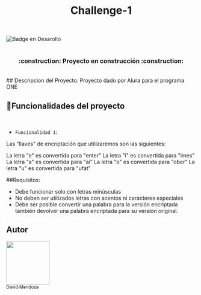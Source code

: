 <h1 align="center"> Challenge-1 </h1>

<br>

![Badge en Desarollo](https://img.shields.io/badge/STATUS-EN%20DESAROLLO-green)
   <br>
   <br>
   <h3 align="center">
   :construction: Proyecto en construcción :construction:
   </h3>

<br>
## Descripcion del Proyecto:
Proyecto dado por Alura para el programa ONE  


## :hammer:Funcionalidades del proyecto
<br>

- `Funcionalidad 1`:

Las "llaves" de encriptación que utilizaremos son las siguientes:

La letra "e" es convertida para "enter"
La letra "i" es convertida para "imes"
La letra "a" es convertida para "ai"
La letra "o" es convertida para "ober"
La letra "u" es convertida para "ufat"

##Requisitos:

- Debe funcionar solo con letras minúsculas
- No deben ser utilizados letras con acentos ni caracteres especiales
- Debe ser posible convertir una palabra para la versión encriptada también devolver una palabra encriptada para su versión original.


## Autor

[<img src="https://avatars.githubusercontent.com/u/51796955?s=400&u=0a0151d51fabe4b3c6aae0f1d7ab1ac3293080fd&v=4" width=115><br><sub>David Mendoza</sub>](https://github.com/draco1513)  